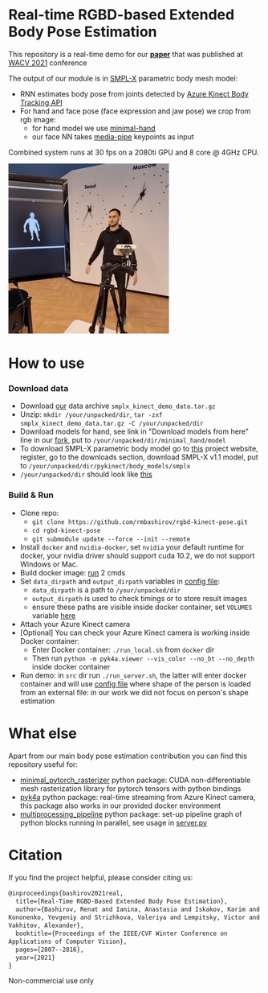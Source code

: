 # Real-time RGBD-based Extended Body Pose Estimation

This repository is a real-time demo for our [**paper**](https://arxiv.org/abs/2103.03663) that was published at [WACV 2021](http://wacv2021.thecvf.com/home) conference
 
The output of our module is in [SMPL-X](https://smpl-x.is.tue.mpg.de) parametric body mesh model:
- RNN estimates body pose from joints detected by [Azure Kinect Body Tracking API](https://docs.microsoft.com/en-us/azure/kinect-dk/body-joints)
- For hand and face pose (face expression and jaw pose) we crop from rgb image: 
  - for hand model we use [minimal-hand](https://github.com/CalciferZh/minimal-hand)
  - our face NN takes [media-pipe](https://google.github.io/mediapipe/solutions/face_mesh.html) keypoints as input

Combined system runs at 30 fps on a 2080ti GPU and 8 core @ 4GHz CPU.

![Alt Text](./readme/demo.gif)

# How to use

### Download data

- Download [our](https://drive.google.com/file/d/1Y6HzwJS9N9qWTNNYQdtNqf1FZKoZF-tg/view?usp=sharing) data archive `smplx_kinect_demo_data.tar.gz`
- Unzip: `mkdir /your/unpacked/dir`,  `tar -zxf smplx_kinect_demo_data.tar.gz -C /your/unpacked/dir`
- Download models for hand, see link in "Download models from here" line in our [fork](https://github.com/rmbashirov/minimal-hand), put to `/your/unpacked/dir/minimal_hand/model`    
- To download SMPL-X parametric body model go to [this](https://smpl-x.is.tue.mpg.de/) project website, register, go to the downloads section, download SMPL-X v1.1 model, put to `/your/unpacked/dir/pykinect/body_models/smplx`
- `/your/unpacked/dir` should look like [this](./readme/data_structure.txt)

### Build & Run

- Clone repo:
  - `git clone https://github.com/rmbashirov/rgbd-kinect-pose.git`
  - `cd rgbd-kinect-pose`
  - `git submodule update --force --init --remote`
- Install `docker` and `nvidia-docker`, set `nvidia` your default runtime for docker, your nvidia driver should support cuda 10.2, we do not support Windows or Mac.
- Build docker image: [run](./docker) 2 cmds
- Set `data_dirpath` and `output_dirpath` variables in [config file](./src/config/server/renat.yaml):
  - `data_dirpath` is a path to `/your/unpacked/dir`
  - `output_dirpath` is used to check timings or to store result images
  - ensure these paths are visible inside docker container, set `VOLUMES` variable [here](https://github.com/rmbashirov/rgbd-kinect-pose/blob/b03818727b5101d572ebbc778d99d851bba2a40d/docker/run_local.sh#L5)
- Attach your Azure Kinect camera
- [Optional] You can check your Azure Kinect camera is working inside Docker container:
  - Enter Docker container: `./run_local.sh` from `docker` dir
  - Then run `python -m pyk4a.viewer --vis_color --no_bt --no_depth` inside docker container
- Run demo: in `src` dir run `./run_server.sh`, the latter will enter docker container and will use [config file](./src/config/server/renat.yaml) where shape of the person is loaded from an external file: in our work we did not focus on person's shape estimation


# What else
Apart from our main body pose estimation contribution you can find this repository useful for:
- [minimal_pytorch_rasterizer](https://github.com/rmbashirov/minimal_pytorch_rasterizer) python package: CUDA non-differentiable mesh rasterization library for pytorch tensors with python bindings
- [pyk4a](https://github.com/rmbashirov/pyk4a) python package: real-time streaming from Azure Kinect camera, this package also works in our provided docker environment
- [multiprocessing_pipeline](https://github.com/rmbashirov/multiprocessing_pipeline) python package: set-up pipeline graph of python blocks running in parallel, see usage in [server.py](./src/server.py)
  

# Citation
If you find the project helpful, please consider citing us:
```
@inproceedings{bashirov2021real,
  title={Real-Time RGBD-Based Extended Body Pose Estimation},
  author={Bashirov, Renat and Ianina, Anastasia and Iskakov, Karim and Kononenko, Yevgeniy and Strizhkova, Valeriya and Lempitsky, Victor and Vakhitov, Alexander},
  booktitle={Proceedings of the IEEE/CVF Winter Conference on Applications of Computer Vision},
  pages={2807--2816},
  year={2021}
}
```

Non-commercial use only 
